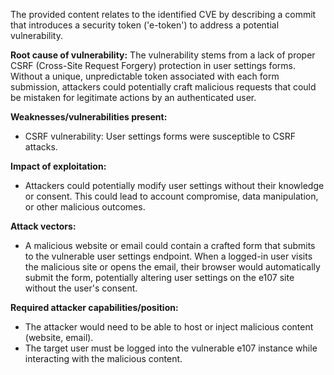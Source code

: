 The provided content relates to the identified CVE by describing a commit that introduces a security token ('e-token') to address a potential vulnerability.

**Root cause of vulnerability:**
The vulnerability stems from a lack of proper CSRF (Cross-Site Request Forgery) protection in user settings forms. Without a unique, unpredictable token associated with each form submission, attackers could potentially craft malicious requests that could be mistaken for legitimate actions by an authenticated user.

**Weaknesses/vulnerabilities present:**
- CSRF vulnerability: User settings forms were susceptible to CSRF attacks.

**Impact of exploitation:**
- Attackers could potentially modify user settings without their knowledge or consent. This could lead to account compromise, data manipulation, or other malicious outcomes.

**Attack vectors:**
- A malicious website or email could contain a crafted form that submits to the vulnerable user settings endpoint. When a logged-in user visits the malicious site or opens the email, their browser would automatically submit the form, potentially altering user settings on the e107 site without the user's consent.

**Required attacker capabilities/position:**
- The attacker would need to be able to host or inject malicious content (website, email).
- The target user must be logged into the vulnerable e107 instance while interacting with the malicious content.